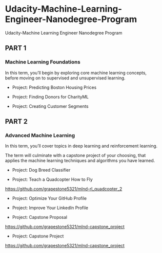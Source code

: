 # Udacity-Machine-Learning-Engineer-Nanodegree-Program
Udacity-Machine Learning Engineer Nanodegree Program



## PART 1


### Machine Learning Foundations

In this term, you’ll begin by exploring core machine learning concepts, before moving on to supervised and unsupervised learning.

- Project: Predicting Boston Housing Prices

- Project: Finding Donors for CharityML

- Project: Creating Customer Segments


## PART 2

### Advanced Machine Learning

In this term, you’ll cover topics in deep learning and reinforcement learning. 

The term will culminate with a capstone project of your choosing, that applies the machine learning techniques and algorithms you have learned.

- Project: Dog Breed Classifier

- Project: Teach a Quadcopter How to Fly

https://github.com/grapestone5321/mlnd-rl_quadcopter_2

- Project: Optimize Your GitHub Profile

- Project: Improve Your LinkedIn Profile

- Project: Capstone Proposal

https://github.com/grapestone5321/mlnd-capstone_project

- Project: Capstone Project

https://github.com/grapestone5321/mlnd-capstone_project

